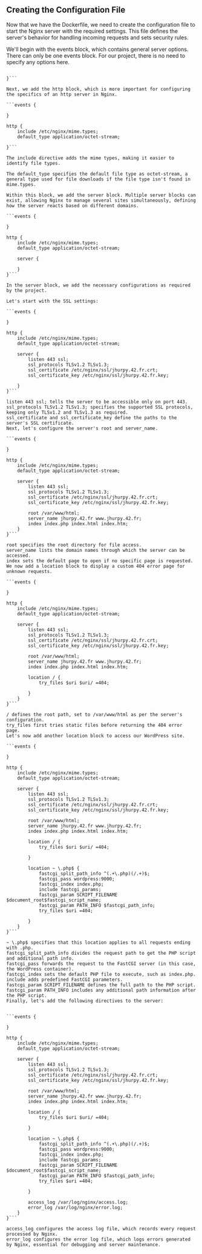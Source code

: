 ## Creating the Configuration File

Now that we have the Dockerfile, we need to create the configuration file to start the Nginx server with the required settings. This file defines the server's behavior for handling incoming requests and sets security rules.

We'll begin with the events block, which contains general server options. There can only be one events block. For our project, there is no need to specify any options here.

```events {

}```

Next, we add the http block, which is more important for configuring the specifics of an http server in Nginx.

```events {

}

http {
	include /etc/nginx/mime.types;
	default_type application/octet-stream;

}```

The include directive adds the mime types, making it easier to identify file types.

The default_type specifies the default file type as octet-stream, a general type used for file downloads if the file type isn't found in mime.types.

Within this block, we add the server block. Multiple server blocks can exist, allowing Nginx to manage several sites simultaneously, defining how the server reacts based on different domains.

```events {

}

http {
	include /etc/nginx/mime.types;
	default_type application/octet-stream;

	server {

	}
}```

In the server block, we add the necessary configurations as required by the project.

Let's start with the SSL settings:

```events {

}

http {
	include /etc/nginx/mime.types;
	default_type application/octet-stream;

	server {
		listen 443 ssl;
		ssl_protocols TLSv1.2 TLSv1.3;
		ssl_certificate /etc/nginx/ssl/jhurpy.42.fr.crt;
		ssl_certificate_key /etc/nginx/ssl/jhurpy.42.fr.key;

	}
}```

listen 443 ssl; tells the server to be accessible only on port 443.
ssl_protocols TLSv1.2 TLSv1.3; specifies the supported SSL protocols, keeping only TLSv1.2 and TLSv1.3 as required.
ssl_certificate and ssl_certificate_key define the paths to the server's SSL certificate.
Next, let's configure the server's root and server_name.

```events {

}

http {
	include /etc/nginx/mime.types;
	default_type application/octet-stream;

	server {
		listen 443 ssl;
		ssl_protocols TLSv1.2 TLSv1.3;
		ssl_certificate /etc/nginx/ssl/jhurpy.42.fr.crt;
		ssl_certificate_key /etc/nginx/ssl/jhurpy.42.fr.key;

		root /var/www/html;
		server_name jhurpy.42.fr www.jhurpy.42.fr;
		index index.php index.html index.htm;
	}
}```

root specifies the root directory for file access.
server_name lists the domain names through which the server can be accessed.
index sets the default page to open if no specific page is requested.
We now add a location block to display a custom 404 error page for unknown requests.

```events {

}

http {
	include /etc/nginx/mime.types;
	default_type application/octet-stream;

	server {
		listen 443 ssl;
		ssl_protocols TLSv1.2 TLSv1.3;
		ssl_certificate /etc/nginx/ssl/jhurpy.42.fr.crt;
		ssl_certificate_key /etc/nginx/ssl/jhurpy.42.fr.key;

		root /var/www/html;
		server_name jhurpy.42.fr www.jhurpy.42.fr;
		index index.php index.html index.htm;

		location / {
			try_files $uri $uri/ =404;

		}
	}
}```

/ defines the root path, set to /var/www/html as per the server's configuration.
try_files first tries static files before returning the 404 error page.
Let's now add another location block to access our WordPress site.

```events {

}

http {
	include /etc/nginx/mime.types;
	default_type application/octet-stream;

	server {
		listen 443 ssl;
		ssl_protocols TLSv1.2 TLSv1.3;
		ssl_certificate /etc/nginx/ssl/jhurpy.42.fr.crt;
		ssl_certificate_key /etc/nginx/ssl/jhurpy.42.fr.key;

		root /var/www/html;
		server_name jhurpy.42.fr www.jhurpy.42.fr;
		index index.php index.html index.htm;

		location / {
			try_files $uri $uri/ =404;

		}

		location ~ \.php$ {
			fastcgi_split_path_info ^(.+\.php)(/.+)$;
			fastcgi_pass wordpress:9000;
			fastcgi_index index.php;
			include fastcgi_params;
			fastcgi_param SCRIPT_FILENAME $document_root$fastcgi_script_name;
			fastcgi_param PATH_INFO $fastcgi_path_info;
			try_files $uri =404;

		}
	}
}```

~ \.php$ specifies that this location applies to all requests ending with .php.
fastcgi_split_path_info divides the request path to get the PHP script and additional path info.
fastcgi_pass forwards the request to the FastCGI server (in this case, the WordPress container).
fastcgi_index sets the default PHP file to execute, such as index.php.
include adds predefined FastCGI parameters.
fastcgi_param SCRIPT_FILENAME defines the full path to the PHP script.
fastcgi_param PATH_INFO includes any additional path information after the PHP script.
Finally, let's add the following directives to the server:


```events {

}

http {
	include /etc/nginx/mime.types;
	default_type application/octet-stream;

	server {
		listen 443 ssl;
		ssl_protocols TLSv1.2 TLSv1.3;
		ssl_certificate /etc/nginx/ssl/jhurpy.42.fr.crt;
		ssl_certificate_key /etc/nginx/ssl/jhurpy.42.fr.key;

		root /var/www/html;
		server_name jhurpy.42.fr www.jhurpy.42.fr;
		index index.php index.html index.htm;

		location / {
			try_files $uri $uri/ =404;

		}

		location ~ \.php$ {
			fastcgi_split_path_info ^(.+\.php)(/.+)$;
			fastcgi_pass wordpress:9000;
			fastcgi_index index.php;
			include fastcgi_params;
			fastcgi_param SCRIPT_FILENAME $document_root$fastcgi_script_name;
			fastcgi_param PATH_INFO $fastcgi_path_info;
			try_files $uri =404;

		}

		access_log /var/log/nginx/access.log;
		error_log /var/log/nginx/error.log;
	}
}```

access_log configures the access log file, which records every request processed by Nginx.
error_log configures the error log file, which logs errors generated by Nginx, essential for debugging and server maintenance.
